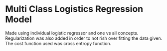 # Multi Class Logistics Regression Model
Made using individual logistic regressor and one vs all concepts. Regularization was also added in order to not rish over fitting the data given. The cost function used was cross entropy function. 